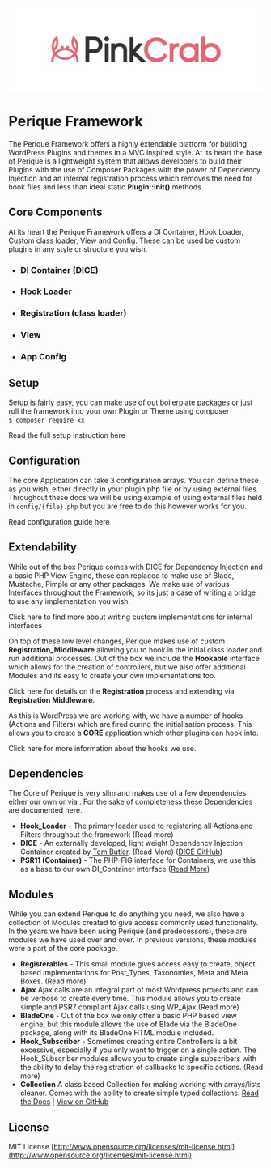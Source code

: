 ![logo](.gitbook/assets/1500x500.jpeg "Pink Crab")

# Perique Framework 

The Perique Framework offers a highly extendable platform for building WordPress Plugins and themes in a MVC inspired style. At its heart the base of Perique is a lightweight system that allows developers to build their Plugins with the use of Composer Packages with the power of Dependency Injection and an internal registration process which removes the need for hook files and less than ideal static **Plugin::init()** methods.

## Core Components

At its heart the Perique Framework offers a DI Container, Hook Loader, Custom class loader, View and Config. These can be used be custom plugins in any style or structure you wish.

* ### DI Container (DICE)
* ### Hook Loader
* ### Registration (class loader)
* ### View
* ### App Config

## Setup 

Setup is fairly easy, you can make use of out boilerplate packages or just roll the framework into your own Plugin or Theme using composer  
```$ composer require xx```

Read the full setup instruction here

## Configuration

The core Application can take 3 configuration arrays. You can define these as you wish, either directly in your plugin.php file or by using external files. Throughout these docs we will be using example of using external files held in `config/{file}.php` but you are free to do this however works for you.

Read configuration guide here

## Extendability

While out of the box Perique comes with DICE for Dependency Injection and a basic PHP View Engine, these can replaced to make use of Blade, Mustache, Pimple or any other packages. We make use of various Interfaces throughout the Framework, so its just a case of writing a bridge to use any implementation you wish. 

Click here to find more about writing custom implementations for internal interfaces

On top of these low level changes, Perique makes use of custom **Registration_Middleware** allowing you to hook in the initial class loader and run additional processes. Out of the box we include the **Hookable** interface which allows for the creation of controllers, but we also offer additional Modules and its easy to create your own implementations too.

Click here for details on the **Registration** process and extending via **Registration Middleware**.

As this is WordPress we are working with, we have a number of hooks (Actions and Filters) which are fired during the initialisation process. This allows you to create a **CORE** application which other plugins can hook into.

Click here for more information about the hooks we use.

## Dependencies

The Core of Perique is very slim and makes use of a few dependencies either our own or via . For the sake of completeness these Dependencies are documented here.

* **Hook_Loader** - The primary loader used to registering all Actions and Filters throughout the framework (Read more)
* **DICE** - An externally developed, light weight Dependency Injection Container created by [Tom Butler](https://r.je/dice). (Read More) ([DICE GitHub](https://github.com/Level-2/Dice))
* **PSR11 (Container)** - The PHP-FIG interface for Containers, we use this as a base to our own DI_Container interface ([Read More](https://www.php-fig.org/psr/psr-11/))

## Modules 

While you can extend Perique to do anything you need, we also have a collection of Modules created to give access commonly used functionality. In the years we have been using Perique (and predecessors), these are modules we have used over and over. In previous versions, these modules were a part of the core package.

* **Registerables** - This small module gives access easy to create, object based implementations for Post_Types, Taxonomies, Meta and Meta Boxes. (Read more)
* **Ajax** Ajax calls are an integral part of most Wordpress projects and can be verbose to create every time. This module allows you to create simple and PSR7 compliant Ajax calls using WP_Ajax (Read more)
* **BladeOne** - Out of the box we only offer a basic PHP based view engine, but this module allows the use of Blade via the BladeOne package, along with its BladeOne HTML module included. 
* **Hook_Subscriber** - Sometimes creating entire Controllers is a bit excessive, especially if you only want to trigger on a single action. The Hook_Subscriber modules allows you to create single subscribers with the ability to delay the registration of callbacks to specific actions. (Read more)
* **Collection** A class based Collection for making working with arrays/lists cleaner. Comes with the ability to create simple typed collections. [Read the Docs](libs/Collection/README.md) \| [View on GitHub](https://github.com/Pink-Crab/Collection)

## License 

MIT License
[http://www.opensource.org/licenses/mit-license.html](http://www.opensource.org/licenses/mit-license.html)